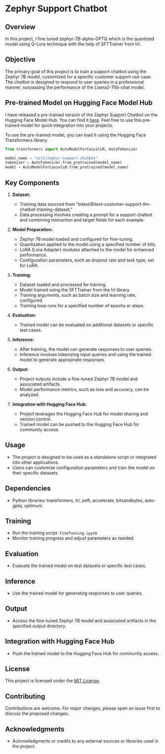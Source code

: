 # Zephyr Support Chatbot  

## Overview

 In this project, I fine tuned zephyr-7B-alpha-GPTQ which is the quantized model using Q-Lora technique with the help of SFTTrainer from trl.


## Objective

The primary goal of this project is to train a support chatbot using the Zephyr 7B model, customized for a specific customer support use case. The chatbot is designed to respond to user queries in a professional manner, surpassing the performance of the Llama2-70b-chat model.

## Pre-trained Model on Hugging Face Model Hub

 I have released a pre-trained version of the Zephyr Support Chatbot on the Hugging Face Model Hub. You can find it [here](https://huggingface.co/sst1/zephyr-support-chatbot). Feel free to use this pre-trained model for quick integration into your projects.

To use the pre-trained model, you can load it using the Hugging Face Transformers library:

```python
from transformers import AutoModelForCausalLM, AutoTokenizer

model_name = "sst1/zephyr-support-chatbot"
tokenizer = AutoTokenizer.from_pretrained(model_name)
model = AutoModelForCausalLM.from_pretrained(model_name)
```

## Key Components

1. **Dataset:**
   - Training data sourced from "bitext/Bitext-customer-support-llm-chatbot-training-dataset."
   - Data processing involves creating a prompt for a support chatbot and combining instruction and target fields for each example.

2. **Model Preparation:**
   - Zephyr 7B model loaded and configured for fine-tuning.
   - Quantization applied to the model using a specified number of bits.
   - LoRA (Lora Adapter) modules attached to the model for enhanced performance.
   - Configuration parameters, such as dropout rate and task type, set for LoRA.

3. **Training:**
   - Dataset loaded and processed for training.
   - Model trained using the SFTTrainer from the trl library.
   - Training arguments, such as batch size and learning rate, configured.
   - Training loop runs for a specified number of epochs or steps.

4. **Evaluation:**
   - Trained model can be evaluated on additional datasets or specific test cases.

5. **Inference:**
   - After training, the model can generate responses to user queries.
   - Inference involves tokenizing input queries and using the trained model to generate appropriate responses.

6. **Output:**
   - Project outputs include a fine-tuned Zephyr 7B model and associated artifacts.
   - Model performance metrics, such as loss and accuracy, can be analyzed.

7. **Integration with Hugging Face Hub:**
   - Project leverages the Hugging Face Hub for model sharing and version control.
   - Trained model can be pushed to the Hugging Face Hub for community access.

## Usage

- The project is designed to be used as a standalone script or integrated into other applications.
- Users can customize configuration parameters and train the model on their specific datasets.

## Dependencies

- Python libraries: transformers, trl, peft, accelerate, bitsandbytes, auto-gptq, optimum.


## Training

- Run the training script: `FineTunning.ipynb`
- Monitor training progress and adjust parameters as needed.

## Evaluation

- Evaluate the trained model on test datasets or specific test cases.

## Inference

- Use the trained model for generating responses to user queries.

## Output

- Access the fine-tuned Zephyr 7B model and associated artifacts in the specified output directory.

## Integration with Hugging Face Hub

- Push the trained model to the Hugging Face Hub for community access.

## License

This project is licensed under the [MIT License](LICENSE).

## Contributing

Contributions are welcome. For major changes, please open an issue first to discuss the proposed changes.

## Acknowledgments

- Acknowledgments or credits to any external sources or libraries used in the project.
